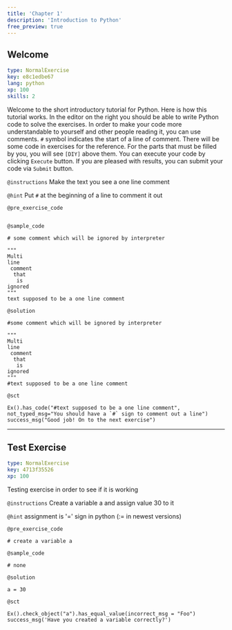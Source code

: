 ```yaml
---
title: 'Chapter 1'
description: 'Introduction to Python'
free_preview: true
---
```


## Welcome

```yaml
type: NormalExercise
key: e8c1edbe67
lang: python
xp: 100
skills: 2
```

Welcome to the short introductory tutorial for Python. Here is how this tutorial works.
In the editor on the right you should be able to write Python code to solve the exercises.
In order to make your code more understandable to yourself and other people reading it, you can use comments. `#` symbol indicates the start of a line of comment.
There will be some code in exercises for the reference. For the parts that must be filled by you, you will see `[DIY]` above them.
You can execute your code by clicking `Execute` button. If you are pleased with results, you can submit your code via `Submit` button.

`@instructions`
Make the text you see a one line comment

`@hint`
Put `#` at the beginning of a line to comment it out

`@pre_exercise_code`
```{python}

```

`@sample_code`
```{python}
# some comment which will be ignored by interpreter

"""
Multi
line
 comment
  that
   is
ignored
"""
text supposed to be a one line comment
```

`@solution`
```{python}
#some comment which will be ignored by interpreter

"""
Multi
line
 comment
  that
   is
ignored
"""
#text supposed to be a one line comment
```

`@sct`
```{python}
Ex().has_code("#text supposed to be a one line comment", not_typed_msg="You should have a `#` sign to comment out a line")
success_msg("Good job! On to the next exercise")
```

---

## Test Exercise

```yaml
type: NormalExercise
key: 4713f35526
xp: 100
```

Testing exercise in order to see if it is working

`@instructions`
Create a variable a and assign value 30 to it

`@hint`
assignment is '=' sign in python (:= in newest versions)

`@pre_exercise_code`
```{python}
# create a variable a
```

`@sample_code`
```{python}
# none
```

`@solution`
```{python}
a = 30
```

`@sct`
```{python}
Ex().check_object("a").has_equal_value(incorrect_msg = "Foo")
success_msg('Have you created a variable correctly?')
```
